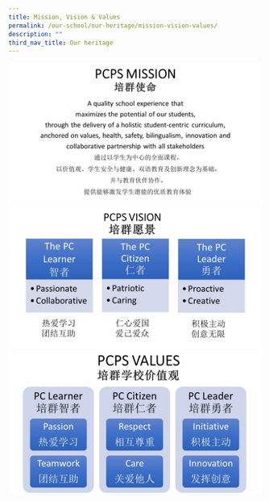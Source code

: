 ```yaml
---
title: Mission, Vision & Values
permalink: /our-school/our-heritage/mission-vision-values/
description: ""
third_nav_title: Our heritage
---
```

![](/images/m1.jpg)
![](/images/v1.jpg)
![](/images/v2.jpg)
